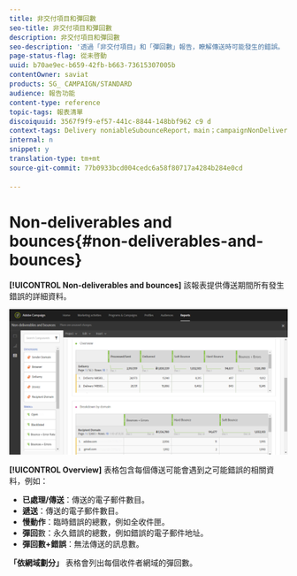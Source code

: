 ```yaml
---
title: 非交付項目和彈回數
seo-title: 非交付項目和彈回數
description: 非交付項目和彈回數
seo-description: '透過「非交付項目」和「彈回數」報告，瞭解傳送時可能發生的錯誤。 '
page-status-flag: 從未啓動
uuid: b70ae9ec-b659-42fb-b663-73615307005b
contentOwner: saviat
products: SG_ CAMPAIGN/STANDARD
audience: 報告功能
content-type: reference
topic-tags: 報表清單
discoiquuid: 3567f9f9-ef57-441c-8844-148bbf962 c9 d
context-tags: Delivery noniableSubounceReport，main；campaignNonDeliversBoounceReport，main；programnonDeliversBoounceReport
internal: n
snippet: y
translation-type: tm+mt
source-git-commit: 77b0933bcd004cedc6a58f80717a4284b284e0cd

---
```



# Non-deliverables and bounces{#non-deliverables-and-bounces}

**[!UICONTROL Non-deliverables and bounces]** 該報表提供傳送期間所有發生錯誤的詳細資料。

![](assets/delivery_reports_7.png)

**[!UICONTROL Overview]** 表格包含每個傳送可能會遇到之可能錯誤的相關資料，例如：

* **已處理/傳送**：傳送的電子郵件數目。
* **遞送**：傳送的電子郵件數目。
* **慢動作**：臨時錯誤的總數，例如全收件匣。
* **彈回**&#x200B;數：永久錯誤的總數，例如錯誤的電子郵件地址。
* **彈回數+錯誤**：無法傳送的訊息數。

**「依網域劃分」** 表格會列出每個收件者網域的彈回數。
